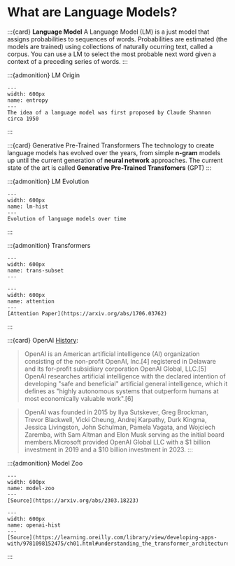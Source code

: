 # What are Language Models?

:::{card} **Language Model**
A Language Model (LM) is a just model that assigns probabilities to sequences of words. Probabilities are estimated (the models are trained) using collections of naturally ocurring text, called a corpus. You can use a LM to select the most probable next word given a context of a preceding series of words. 
:::



:::{admonition} LM Origin
```{figure} ./images/shannon-english-entropy.png
---
width: 600px
name: entropy
---
The idea of a language model was first proposed by Claude Shannon circa 1950
```
:::

:::{card} Generative Pre-Trained Transformers
The technology to create language models has evolved over the years, from simple **n-gram** models up until the current generation of **neural network** approaches. The current state of the art is called **Generative Pre-Trained Transfomers** (GPT)
:::

:::{admonition} LM Evolution
```{figure} ./images/lm-hist.png
---
width: 600px
name: lm-hist
---
Evolution of language models over time
```
:::

:::{admonition} Transformers
```{figure} ./images/ai-2-transformer.png
---
width: 600px
name: trans-subset
---
```
```{figure} ./images/attention-is-all-you-need.png
---
width: 600px
name: attention
---
[Attention Paper](https://arxiv.org/abs/1706.03762)
```
:::

:::{card} OpenAI
[History](https://en.wikipedia.org/wiki/OpenAI):

> OpenAI is an American artificial intelligence (AI) organization consisting of the non-profit OpenAI, Inc.[4] registered in Delaware and its for-profit subsidiary corporation OpenAI Global, LLC.[5] OpenAI researches artificial intelligence with the declared intention of developing "safe and beneficial" artificial general intelligence, which it defines as "highly autonomous systems that outperform humans at most economically valuable work".[6]

> OpenAI was founded in 2015 by Ilya Sutskever, Greg Brockman, Trevor Blackwell, Vicki Cheung, Andrej Karpathy, Durk Kingma, Jessica Livingston, John Schulman, Pamela Vagata, and Wojciech Zaremba, with Sam Altman and Elon Musk serving as the initial board members.Microsoft provided OpenAI Global LLC with a \$1 billion investment in 2019 and a \$10 billion investment in 2023.
:::

:::{admonition} Model Zoo
```{figure} ./images/model-zoo.png
---
width: 600px
name: model-zoo
---
[Source](https://arxiv.org/abs/2303.18223)
```

```{figure} ./images/openai-llm-history.png
---
width: 600px
name: openai-hist
---
[Source](https://learning.oreilly.com/library/view/developing-apps-with/9781098152475/ch01.html#understanding_the_transformer_architecture_and_its)
```
:::
